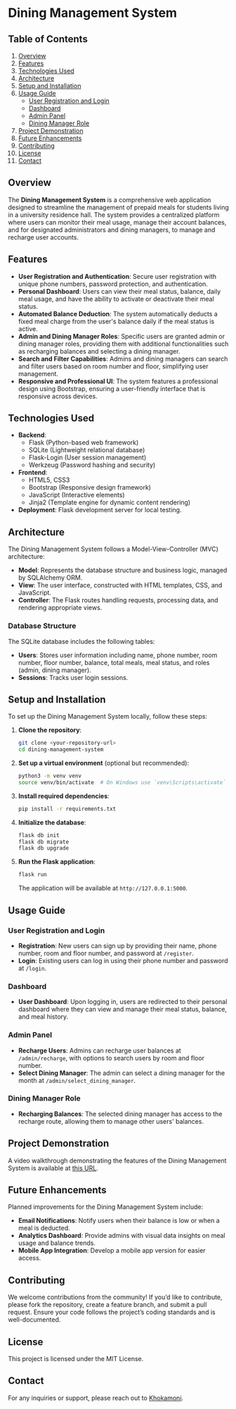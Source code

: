 # Dining Management System

## Table of Contents
1. [Overview](#overview)
2. [Features](#features)
3. [Technologies Used](#technologies-used)
4. [Architecture](#architecture)
5. [Setup and Installation](#setup-and-installation)
6. [Usage Guide](#usage-guide)
    - [User Registration and Login](#user-registration-and-login)
    - [Dashboard](#dashboard)
    - [Admin Panel](#admin-panel)
    - [Dining Manager Role](#dining-manager-role)
7. [Project Demonstration](#project-demonstration)
8. [Future Enhancements](#future-enhancements)
9. [Contributing](#contributing)
10. [License](#license)
11. [Contact](#contact)

## Overview
The **Dining Management System** is a comprehensive web application designed to streamline the management of prepaid meals for students living in a university residence hall. The system provides a centralized platform where users can monitor their meal usage, manage their account balances, and for designated administrators and dining managers, to manage and recharge user accounts.

## Features
- **User Registration and Authentication**: Secure user registration with unique phone numbers, password protection, and authentication.
- **Personal Dashboard**: Users can view their meal status, balance, daily meal usage, and have the ability to activate or deactivate their meal status.
- **Automated Balance Deduction**: The system automatically deducts a fixed meal charge from the user's balance daily if the meal status is active.
- **Admin and Dining Manager Roles**: Specific users are granted admin or dining manager roles, providing them with additional functionalities such as recharging balances and selecting a dining manager.
- **Search and Filter Capabilities**: Admins and dining managers can search and filter users based on room number and floor, simplifying user management.
- **Responsive and Professional UI**: The system features a professional design using Bootstrap, ensuring a user-friendly interface that is responsive across devices.

## Technologies Used
- **Backend**: 
  - Flask (Python-based web framework)
  - SQLite (Lightweight relational database)
  - Flask-Login (User session management)
  - Werkzeug (Password hashing and security)
- **Frontend**: 
  - HTML5, CSS3
  - Bootstrap (Responsive design framework)
  - JavaScript (Interactive elements)
  - Jinja2 (Template engine for dynamic content rendering)
- **Deployment**: Flask development server for local testing.

## Architecture
The Dining Management System follows a Model-View-Controller (MVC) architecture:
- **Model**: Represents the database structure and business logic, managed by SQLAlchemy ORM.
- **View**: The user interface, constructed with HTML templates, CSS, and JavaScript.
- **Controller**: The Flask routes handling requests, processing data, and rendering appropriate views.

### Database Structure
The SQLite database includes the following tables:
- **Users**: Stores user information including name, phone number, room number, floor number, balance, total meals, meal status, and roles (admin, dining manager).
- **Sessions**: Tracks user login sessions.

## Setup and Installation
To set up the Dining Management System locally, follow these steps:

1. **Clone the repository**:
    ```bash
    git clone <your-repository-url>
    cd dining-management-system
    ```

2. **Set up a virtual environment** (optional but recommended):
    ```bash
    python3 -m venv venv
    source venv/bin/activate  # On Windows use `venv\Scripts\activate`
    ```

3. **Install required dependencies**:
    ```bash
    pip install -r requirements.txt
    ```

4. **Initialize the database**:
    ```bash
    flask db init
    flask db migrate
    flask db upgrade
    ```

5. **Run the Flask application**:
    ```bash
    flask run
    ```
    The application will be available at `http://127.0.0.1:5000`.

## Usage Guide

### User Registration and Login
- **Registration**: New users can sign up by providing their name, phone number, room and floor number, and password at `/register`.
- **Login**: Existing users can log in using their phone number and password at `/login`.

### Dashboard
- **User Dashboard**: Upon logging in, users are redirected to their personal dashboard where they can view and manage their meal status, balance, and meal history.

### Admin Panel
- **Recharge Users**: Admins can recharge user balances at `/admin/recharge`, with options to search users by room and floor number.
- **Select Dining Manager**: The admin can select a dining manager for the month at `/admin/select_dining_manager`.

### Dining Manager Role
- **Recharging Balances**: The selected dining manager has access to the recharge route, allowing them to manage other users' balances.

## Project Demonstration
A video walkthrough demonstrating the features of the Dining Management System is available at [this URL](https://youtu.be/CjhM969m1do).

## Future Enhancements
Planned improvements for the Dining Management System include:
- **Email Notifications**: Notify users when their balance is low or when a meal is deducted.
- **Analytics Dashboard**: Provide admins with visual data insights on meal usage and balance trends.
- **Mobile App Integration**: Develop a mobile app version for easier access.

## Contributing
We welcome contributions from the community! If you’d like to contribute, please fork the repository, create a feature branch, and submit a pull request. Ensure your code follows the project’s coding standards and is well-documented.

## License
This project is licensed under the MIT License.

## Contact
For any inquiries or support, please reach out to [Khokamoni](mailto:khokamoni@icloud.com).


